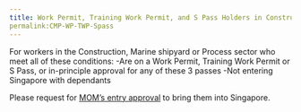 ```yaml
---
title: Work Permit, Training Work Permit, and S Pass Holders in Construction, Marine Shipyard and Process Sectors not Entering Singapore with Dependants
permalink:CMP-WP-TWP-Spass
---
```


For workers in the Construction, Marine shipyard or Process sector who meet all of these conditions:
-Are on a Work Permit, Training Work Permit or S Pass, or in-principle approval for any of these 3 passes
-Not entering Singapore with dependants

Please request for [MOM’s entry approval](https://www.mom.gov.sg/covid-19/actions-for-companies-to-bring-pass-holders-into-singapore) to bring them into Singapore.  

